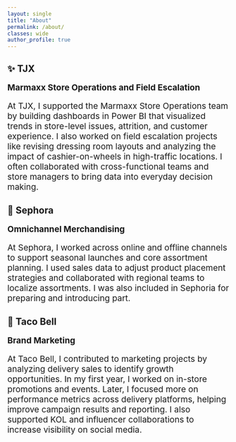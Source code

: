 ```yaml
---
layout: single
title: "About"
permalink: /about/
classes: wide
author_profile: true
---
```


## ✨ TJX  
<p style="font-size: 19px;"><strong>Marmaxx Store Operations and Field Escalation</strong></p>
<p style="font-size: 19px;">
At TJX, I supported the Marmaxx Store Operations team by building dashboards in Power BI that visualized trends in store-level issues, attrition, and customer experience. I also worked on field escalation projects like revising dressing room layouts and analyzing the impact of cashier-on-wheels in high-traffic locations. I often collaborated with cross-functional teams and store managers to bring data into everyday decision making.
</p>

## 💄 Sephora  
<p style="font-size: 19px;"><strong>Omnichannel Merchandising</strong></p>
<p style="font-size: 19px;">
At Sephora, I worked across online and offline channels to support seasonal launches and core assortment planning. I used sales data to adjust product placement strategies and collaborated with regional teams to localize assortments. I was also included in Sephoria for preparing and introducing part.
</p>

## 🌮 Taco Bell  
<p style="font-size: 19px;"><strong>Brand Marketing</strong></p>
<p style="font-size: 19px;">
At Taco Bell, I contributed to marketing projects by analyzing delivery sales to identify growth opportunities. In my first year, I worked on in-store promotions and events. Later, I focused more on performance metrics across delivery platforms, helping improve campaign results and reporting. I also supported KOL and influencer collaborations to increase visibility on social media.
</p>

